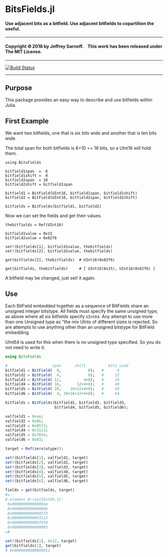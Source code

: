 # BitsFields.jl
#### Use adjacent bits as a bitfield. Use adjacent bitfields to copartition the useful.

----

#### Copyright ©&thinsp;2018 by Jeffrey Sarnoff. &nbsp;&nbsp; This work has been released under The MIT License.

-----

[![Build Status](https://travis-ci.org/JeffreySarnoff/BitsFields.jl.svg?branch=master)](https://travis-ci.org/JeffreySarnoff/BitsFields.jl)


-----

## Purpose

This package provides an easy way to describe and use bitfields within Julia.

## First Example

We want two bitfields, one that is six bits wide and another that is ten bits wide.

The total span for both bitfields is 6+10 == 16 bits, so a UInt16 will hold them.

```
using BitsFields

bitfield1span  =  6
bitfield1shift =  0
bitfield2span  = 10
bitfield2shift = bitfield1span

bitfield1 = BitField(UInt16, bitfield1span, bitfield1shift)
bitfield2 = BitField(UInt16, bitfield2span, bitfield2shift)

bitfields = BitFields(bitfield1, bitfield2)
```
Now we can set the fields and get their values.
```
thebitfields = Ref(UInt16)

bitfield1value = 0x15
bitfield2value = 0x02f6

set!(bitfields[1], bitfield1value, thebitfields)
set!(bitfields[2], bitfield2value, thebitfields)

get(bitfields[2], thebitfields)  # UInt16(0x02f6)

get(bitfields, thebitfields)     # [ UInt16(0x15), UInt16(0x02f6) ]
```
A bitfield may be changed, just set! it again.


## Use

Each BitField embedded together as a sequence of BitFields share an unsigned integer bitstype.
All fields must specify the same unsigned type, as above where all six bitfields specify `UInt64`.
Any attempt to use more than one Unsigned type as "the mix UInts of different sizes is rejected.
So are attempts to use anything other than an unsigned bitstype for BitField embedding.

UInt64 is used for this when there is no unsigned type specified.  So you do not need to write it.

```julia
using BitsFields

#                    span      shift          bits used
bitfield1 = BitField(  8,            0);   #      8
bitfield2 = BitField(  4,            8);   #     12
bitfield3 = BitField( 12,          4+8);   #     24
bitfield4 = BitField( 16,       12+4+8);   #     40
bitfield5 = BitField( 20,    16+12+4+8);   #     60
bitfield6 = BitField(  4, 20+16+12+4+8);   #     64

bitfields = BitFields(bitfield1, bitfield2, bitfield3,
                      bitfield4, bitfield5, bitfield6);

valfield1 = 0xae;
valfield2 = 0x06;
valfield3 = 0x05f3;
valfield4 = 0x3113;
valfield5 = 0x7654;
valfield6 = 0x03;

target = Ref(zero(utype));

set!(bitfields[1], valfield1, target)
set!(bitfields[2], valfield2, target)
set!(bitfields[3], valfield3, target)
set!(bitfields[4], valfield4, target)
set!(bitfields[5], valfield5, target)
set!(bitfields[6], valfield6, target)

fields = get(bitfields, target)
#=
6-element Array{UInt64,1}:
 0x00000000000000ae
 0x0000000000000006
 0x00000000000005f3
 0x0000000000003113
 0x0000000000007654
 0x0000000000000003
=#

set!(bitfields[1], 0x12, target)
get(bitfields[1], target)
# 0x0000000000000012

```
